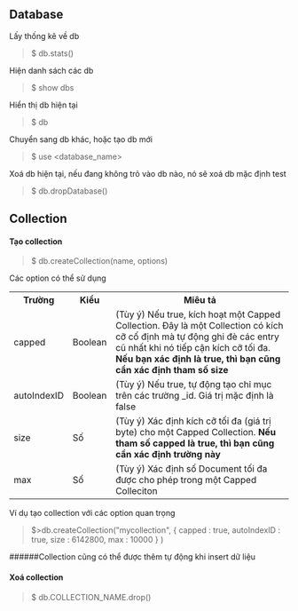 
## Database

Lấy thống kê về db
>$ db.stats()

Hiện danh sách các db
>$ show dbs

Hiển thị db hiện tại
>$ db

Chuyển sang db khác, hoặc tạo db mới 
>$ use <database_name>

Xoá db hiện tại, nếu đang không trỏ vào db nào, nó sẽ xoá db mặc định test
>$ db.dropDatabase()


## Collection 

#### Tạo collection 
>$ db.createCollection(name, options)

Các option có thể sử dụng
<table class="table table-bordered">
<tbody><tr><th style="width:15%;">Trường</th><th style="width:15%;">Kiểu</th><th>Miêu tả</th></tr>
<tr><td>capped</td><td>Boolean</td><td>(Tùy ý) Nếu true, kích hoạt một Capped Collection. Đây là một Collection có kích cỡ cố định mà tự động ghi đè các entry cũ nhất khi nó tiếp cận kích cỡ tối đa. <b>Nếu bạn xác định là true, thì bạn cũng cần xác định tham số size</b></td></tr>
<tr><td>autoIndexID</td><td>Boolean</td><td>(Tùy ý) Nếu true, tự động tạo chỉ mục trên các trường _id. Giá trị mặc định là false</td></tr>
<tr><td>size</td><td>Số</td><td>(Tùy ý) Xác định kích cỡ tối đa (giá trị byte) cho một Capped Collection. <b>Nếu tham số capped là true, thì bạn cũng cần xác định trường này</b></td></tr>
<tr><td>max</td><td>Số</td><td>(Tùy ý) Xác định số Document tối đa được cho phép trong một Capped Colleciton</td></tr>
</tbody></table>

Ví dụ tạo collection với các option quan trọng 
>$>db.createCollection("mycollection", { capped : true, autoIndexID : true, size : 6142800, max : 10000 } )

######Collection cũng có thể được thêm tự động khi insert dữ liệu 

#### Xoá collection
>$ db.COLLECTION_NAME.drop()


